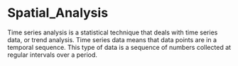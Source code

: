 # Spatial_Analysis
 Time series analysis is a statistical technique that deals with time series data, or trend analysis. Time series data means that data points are in a temporal sequence. This type of data is a sequence of numbers collected at regular intervals over a period.
